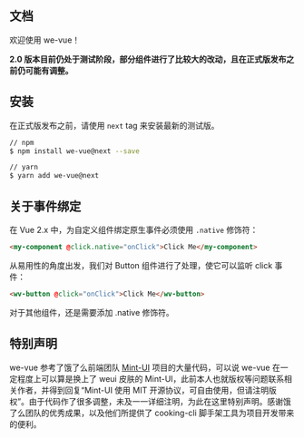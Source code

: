 文档
---

欢迎使用 we-vue！

**2.0 版本目前仍处于测试阶段，部分组件进行了比较大的改动，且在正式版发布之前仍可能有调整。**

## 安装

在正式版发布之前，请使用 `next` tag 来安装最新的测试版。

```bash
// npm
$ npm install we-vue@next --save

// yarn
$ yarn add we-vue@next
```

## 关于事件绑定

在 Vue 2.x 中，为自定义组件绑定原生事件必须使用 `.native` 修饰符：

```html
<my-component @click.native="onClick">Click Me</my-component>
```

从易用性的角度出发，我们对 Button 组件进行了处理，使它可以监听 click 事件：

```html
<wv-button @click="onClick">Click Me</wv-button>
```

对于其他组件，还是需要添加 .native 修饰符。

## 特别声明

we-vue 参考了饿了么前端团队 [Mint-UI](http://mint-ui.github.io/#!/zh-cn) 项目的大量代码，可以说 we-vue 在一定程度上可以算是换上了 weui 皮肤的 Mint-UI，此前本人也就版权等问题联系相关作者，并得到回复“Mint-UI 使用 MIT 开源协议，可自由使用，但请注明版权”。由于代码作了很多调整，未及一一详细注明，为此在这里特别声明。感谢饿了么团队的优秀成果，以及他们所提供了 cooking-cli 脚手架工具为项目开发带来的便利。
